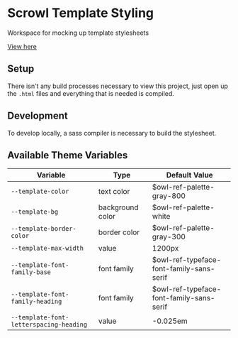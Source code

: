 # Scrowl Template Styling

Workspace for mocking up template stylesheets

[View here](src/index.html)

## Setup

There isn't any build processes necessary to view this project, just open up the `.html` files and everything that is needed is compiled.

## Development

To develop locally, a sass compiler is necessary to build the stylesheet.

## Available Theme Variables

| Variable                                | Type             | Default Value                            |
| --------------------------------------- | ---------------- | ---------------------------------------- |
| `--template-color`                      | text color       | $owl-ref-palette-gray-800                |
| `--template-bg`                         | background color | $owl-ref-palette-white                   |
| `--template-border-color`               | border color     | $owl-ref-palette-gray-300                |
| `--template-max-width`                  | value            | 1200px                                   |
| `--template-font-family-base`           | font family      | $owl-ref-typeface-font-family-sans-serif |
| `--template-font-family-heading`        | font family      | $owl-ref-typeface-font-family-sans-serif |
| `--template-font-letterspacing-heading` | value            | -0.025em                                 |
